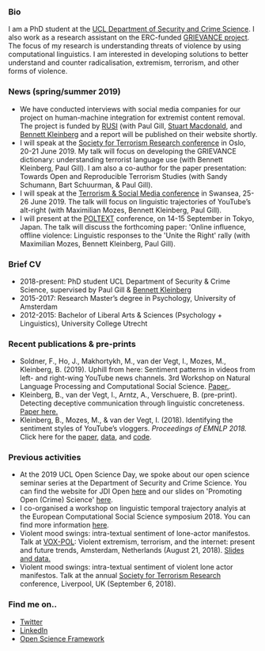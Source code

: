 ### Bio
I am a PhD student at the [UCL Department of Security and Crime Science](http://www.ucl.ac.uk/jill-dando-institute). I also work as a research assistant on the ERC-funded [GRIEVANCE project](https://www.grievance-erc.com/). The focus of my research is understanding threats of violence by using computational linguistics. I am interested in developing solutions to better understand and counter radicalisation, extremism, terrorism, and other forms of violence.

### News (spring/summer 2019)
- We have conducted interviews with social media companies for our project on human-machine integration for extremist content removal. The project is funded by [RUSI](https://rusi.org/) (with Paul Gill, [Stuart Macdonald](http://www.swansea.ac.uk/staff/law/stuartmacdonald/), and [Bennett Kleinberg](https://bkleinberg.net/) and a report will be published on their website shortly. 
- I will speak at the [Society for Terrorism Research conference](https://www.societyforterrorismresearch.org/international-conference-2019) in Oslo, 20-21 June 2019. My talk will focus on developing the GRIEVANCE dictionary: understanding terrorist language use (with Bennett Kleinberg, Paul Gill). I am also a co-author for the paper presentation: Towards Open and Reproducible Terrorism Studies (with Sandy Schumann, Bart Schuurman, & Paul Gill). 
- I will speak at the [Terrorism & Social Media conference](http://terrorismandsocialmedia.com/) in Swansea, 25-26 June 2019. The talk will focus on linguistic trajectories of YouTube’s alt-right (with Maximilian Mozes, Bennett Kleinberg, Paul Gill). 
- I will present at the [POLTEXT](https://www.poltextconference.org/) conference, on 14-15 September in Tokyo, Japan. The talk will discuss the forthcoming paper: 'Online influence, offline violence: Linguistic responses to the 'Unite the Right' rally (with Maximilian Mozes, Bennett Kleinberg, Paul Gill).

### Brief CV 
- 2018-present: PhD student UCL Department of Security & Crime Science, supervised by Paul Gill & [Bennett Kleinberg](https://bkleinberg.net/) 
- 2015-2017: Research Master’s degree in Psychology, University of Amsterdam 
- 2012-2015: Bachelor of Liberal Arts & Sciences (Psychology + Linguistics), University College Utrecht 

### Recent publications & pre-prints
- Soldner, F., Ho, J., Makhortykh, M., van der Vegt, I., Mozes, M., Kleinberg, B. (2019). Uphill from here: Sentiment patterns in videos from left- and right-wing YouTube news channels. 3rd Workshop on Natural Language Processing and Computational Social Science. [Paper.](https://aclweb.org/anthology/papers/W/W19/W19-2110/). 
- Kleinberg, B., van der Vegt, I., Arntz, A., Verschuere, B. (pre-print). Detecting deceptive communication through linguistic concreteness. [Paper here.](https://psyarxiv.com/p3qjh/download/?format=pdf)
- Kleinberg, B., Mozes, M., & van der Vegt, I. (2018). Identifying the sentiment styles of YouTube’s vloggers. _Proceedings of EMNLP 2018._ Click here for the [paper](https://arxiv.org/abs/1808.09722), [data](https://github.com/ben-aaron188/narrative_structures), and [code](https://github.com/ben-aaron188/naive_context_sentiment).

### Previous activities
- At the 2019 UCL Open Science Day, we spoke about our open science seminar series at the Department of Security and Crime Science. You can find the website for JDI Open [here](jdiopen.github.io) and our slides on 'Promoting Open (Crime) Science' [here](https://jdiopen.github.io/jdiopen.github.io/osday.pdf). 
- I co-organised a workshop on linguistic temporal trajectory analyis at the European Computational Social Science symposium 2018. You can find more information [here](https://bkleinberg.net/ltta_workshop/).
- Violent mood swings: intra-textual sentiment of lone-actor manifestos. Talk at [VOX-POL](https://www.voxpol.eu/): Violent extremism, terrorism, and the internet: present and future trends, Amsterdam, Netherlands (August 21, 2018). [Slides and data.](https://osf.io/me7bz/)
- Violent mood swings: intra-textual sentiment of violent lone actor manifestos. Talk at the annual [Society for Terrorism Research](https://www.societyforterrorismresearch.org/) conference, Liverpool, UK (September 6, 2018). 

### Find me on..
- [Twitter](https://twitter.com/Isabellevdv)
- [LinkedIn](https://www.linkedin.com/in/isabellevdv/)
- [Open Science Framework](https://osf.io/ubrz6/)


